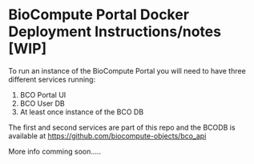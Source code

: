 # BioCompute Portal Docker Deployment Instructions/notes [WIP]

To run an instance of the BioCompute Portal you will need to have three different services running:
1. BCO Portal UI
2. BCO User DB
3. At least once instance of the BCO DB

The first and second services are part of this repo and the BCODB is available at https://github.com/biocompute-objects/bco_api



More info comming soon.....